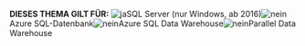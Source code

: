 **DIESES THEMA GILT FÜR:** ![ja](media/yes.png)SQL Server (nur Windows, ab 2016)![nein](media/no.png)Azure SQL-Datenbank![nein](media/no.png)Azure SQL Data Warehouse![nein](media/no.png)Parallel Data Warehouse